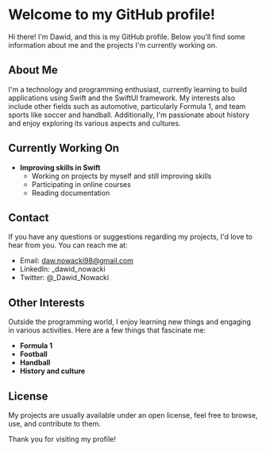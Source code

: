# Welcome to my GitHub profile!

Hi there! I'm Dawid, and this is my GitHub profile. 
Below you'll find some information about me and the projects I'm currently working on.

## About Me

I'm a technology and programming enthusiast, currently learning to build applications using Swift and the SwiftUI framework. 
My interests also include other fields such as automotive, particularly Formula 1, and team sports like soccer and handball. 
Additionally, I'm passionate about history and enjoy exploring its various aspects and cultures.

## Currently Working On

- **Improving skills in Swift**
  - Working on projects by myself and still improving skills
  - Participating in online courses
  - Reading documentation

## Contact

If you have any questions or suggestions regarding my projects, I'd love to hear from you. You can reach me at:
- Email: daw.nowacki98@gmail.com
- LinkedIn: _dawid_nowacki
- Twitter: @_Dawid_Nowacki

## Other Interests

Outside the programming world, I enjoy learning new things and engaging in various activities. Here are a few things that fascinate me:

- **Formula 1**
- **Football**
- **Handball**
- **History and culture**

## License

My projects are usually available under an open license, feel free to browse, use, and contribute to them.

Thank you for visiting my profile!

<!---
DawNow98/DawNow98 is a ✨ special ✨ repository because its `README.md` (this file) appears on your GitHub profile.
You can click the Preview link to take a look at your changes.
--->
